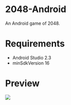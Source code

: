 # 2048-Android

An Android game of 2048.

# Requirements

* Android Studio 2.3
* minSdkVersion 16

# Preview

![](http://oo8lgm5bz.bkt.clouddn.com/2017-04-15-2048-android-preview.png?imageView2/2/w/360)
